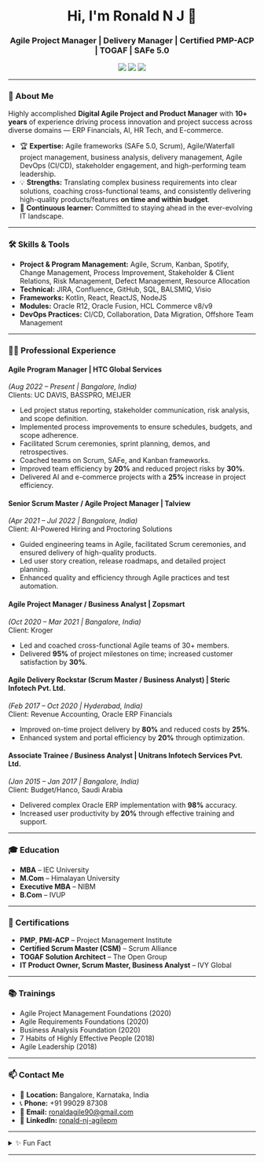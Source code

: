<!-- GitHub Profile README for Ronald N J | Agile Project Manager -->

<h1 align="center">Hi, I'm Ronald N J 👋</h1>
<h3 align="center">Agile Project Manager | Delivery Manager | Certified PMP-ACP | TOGAF | SAFe 5.0</h3>

<p align="center">
  <a href="mailto:ronaldagile90@gmail.com"><img src="https://img.shields.io/badge/email-ronaldagile90@gmail.com-red?style=flat-square&logo=gmail"></a>
  <a href="https://www.linkedin.com/in/ronald-nj-agilepm"><img src="https://img.shields.io/badge/LinkedIn-ronaldnjagilepm-blue?style=flat-square&logo=linkedin"></a>
  <img src="https://img.shields.io/badge/location-Bangalore,_India-orange?style=flat-square&logo=googlemaps">
</p>

---

### 🚀 About Me

Highly accomplished **Digital Agile Project and Product Manager** with **10+ years** of experience driving process innovation and project success across diverse domains — ERP Financials, AI, HR Tech, and E-commerce.

- 🏆 **Expertise:** Agile frameworks (SAFe 5.0, Scrum), Agile/Waterfall project management, business analysis, delivery management, Agile DevOps (CI/CD), stakeholder engagement, and high-performing team leadership.
- 💡 **Strengths:** Translating complex business requirements into clear solutions, coaching cross-functional teams, and consistently delivering high-quality products/features **on time and within budget**.
- 🔁 **Continuous learner:** Committed to staying ahead in the ever-evolving IT landscape.

---

### 🛠️ Skills & Tools

- **Project & Program Management:** Agile, Scrum, Kanban, Spotify, Change Management, Process Improvement, Stakeholder & Client Relations, Risk Management, Defect Management, Resource Allocation
- **Technical:** JIRA, Confluence, GitHub, SQL, BALSMIQ, Visio
- **Frameworks:** Kotlin, React, ReactJS, NodeJS
- **Modules:** Oracle R12, Oracle Fusion, HCL Commerce v8/v9
- **DevOps Practices:** CI/CD, Collaboration, Data Migration, Offshore Team Management

---

### 👨‍💼 Professional Experience

#### **Agile Program Manager | HTC Global Services**  
*(Aug 2022 – Present | Bangalore, India)*  
Clients: UC DAVIS, BASSPRO, MEIJER  
- Led project status reporting, stakeholder communication, risk analysis, and scope definition.
- Implemented process improvements to ensure schedules, budgets, and scope adherence.
- Facilitated Scrum ceremonies, sprint planning, demos, and retrospectives.
- Coached teams on Scrum, SAFe, and Kanban frameworks.
- Improved team efficiency by **20%** and reduced project risks by **30%**.
- Delivered AI and e-commerce projects with a **25%** increase in project efficiency.

#### **Senior Scrum Master / Agile Project Manager | Talview**  
*(Apr 2021 – Jul 2022 | Bangalore, India)*  
Client: AI-Powered Hiring and Proctoring Solutions  
- Guided engineering teams in Agile, facilitated Scrum ceremonies, and ensured delivery of high-quality products.
- Led user story creation, release roadmaps, and detailed project planning.
- Enhanced quality and efficiency through Agile practices and test automation.

#### **Agile Project Manager / Business Analyst | Zopsmart**  
*(Oct 2020 – Mar 2021 | Bangalore, India)*  
Client: Kroger  
- Led and coached cross-functional Agile teams of 30+ members.
- Delivered **95%** of project milestones on time; increased customer satisfaction by **30%**.

#### **Agile Delivery Rockstar (Scrum Master / Business Analyst) | Steric Infotech Pvt. Ltd.**  
*(Feb 2017 – Oct 2020 | Hyderabad, India)*  
Client: Revenue Accounting, Oracle ERP Financials  
- Improved on-time project delivery by **80%** and reduced costs by **25%**.
- Enhanced system and portal efficiency by **20%** through optimization.

#### **Associate Trainee / Business Analyst | Unitrans Infotech Services Pvt. Ltd.**  
*(Jan 2015 – Jan 2017 | Bangalore, India)*  
Client: Budget/Hanco, Saudi Arabia  
- Delivered complex Oracle ERP implementation with **98%** accuracy.
- Increased user productivity by **20%** through effective training and support.

---

### 🎓 Education

- **MBA** – IEC University
- **M.Com** – Himalayan University
- **Executive MBA** – NIBM
- **B.Com** – IVUP

---

### 🏅 Certifications

- **PMP**, **PMI-ACP** – Project Management Institute
- **Certified Scrum Master (CSM)** – Scrum Alliance
- **TOGAF Solution Architect** – The Open Group
- **IT Product Owner, Scrum Master, Business Analyst** – IVY Global

---

### 📚 Trainings

- Agile Project Management Foundations (2020)
- Agile Requirements Foundations (2020)
- Business Analysis Foundation (2020)
- 7 Habits of Highly Effective People (2018)
- Agile Leadership (2018)

---

### 📫 Contact Me

- 📍 **Location:** Bangalore, Karnataka, India
- 📞 **Phone:** +91 99029 87308
- 📧 **Email:** [ronaldagile90@gmail.com](mailto:ronaldagile90@gmail.com)
- 💼 **LinkedIn:** [ronald-nj-agilepm](https://www.linkedin.com/in/ronald-nj-agilepm)

---

<details>
<summary>✨ Fun Fact</summary>
I’m passionate about fostering high-performing Agile teams, and I thrive on translating business needs into actionable, scalable solutions!
</details>

---

<!--
**ronaldagile/ronaldagile** is a ✨special✨ repository because its `README.md` appears on your GitHub profile!
-->
